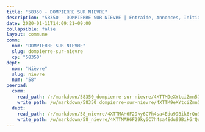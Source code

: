 ```yaml
---
title: "58350 - DOMPIERRE SUR NIEVRE"
description: "58350 - DOMPIERRE SUR NIEVRE | Entraide, Annonces, Initiatives"
date: 2020-01-11T14:09:21+09:00
collapsible: false
layout: commune
comm:
  nom: "DOMPIERRE SUR NIEVRE"
  slug: dompierre-sur-nievre
  cp: "58350"
dept:
  nom: "Nièvre"
  slug: nievre
  num: "58"
peerpad:
  comm:
    read_path: /r/markdown/58350_dompierre-sur-nievre/4XTTM9eXYtciZmn57CMyeCHarFxrh1DXN6ddy1AAt9E6RmUow
    write_path: /w/markdown/58350_dompierre-sur-nievre/4XTTM9eXYtciZmn57CMyeCHarFxrh1DXN6ddy1AAt9E6RmUow-K3TgUFntEAWdMBswurY6qs135Z9ovRSdsEQ1BRcWarEYwk5M2jTFYiw21U928NxMo5drX74JrowA5y77MfPBoVuSUBFfmGFbQEY87hL8qtFbqryTLTW9yEsJn21UuQ8zs3tVRpjo
  dept:
    read_path: /r/markdown/58_nievre/4XTTMAH6F29ky6C7h4sa4Edu99Bik6rQu9XbiuBD1DvLw22pb
    write_path: /w/markdown/58_nievre/4XTTMAH6F29ky6C7h4sa4Edu99Bik6rQu9XbiuBD1DvLw22pb-K3TgUtHs3LnA4VP5N1eQxK9UkiWFz8M5ZP7N97wnUEM9Wfw65apM3LnvEX8HhP2Sd27LDh5t4GgmkbGDUaCqpnkD9BJGbaMbkS8idf1DYkYaRo6rACHXiR4PjahH89PiAFqFL3Lf
---
```


